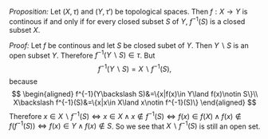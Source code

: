 *Proposition:*  Let $(X,\tau)$ and $(Y,\tau')$ be topological spaces. Then $f:X\rightarrow Y$ is continous if and only if for every closed subset $S$ of $Y$, $f^{-1}(S)$ is a closed subset $X$.

*Proof:* Let $f$ be continous and let $S$ be closed subet of $Y$. Then $Y\backslash S$ is an open subset $Y$. Therefore $f^{-1}(Y\backslash S)\in\tau$. But 
$$
f^{-1}(Y\backslash S)=X\backslash f^{-1}(S),
$$
because 
$$
\begin{aligned}
f^{-1}(Y\backslash S)&=\{x|f(x)\in Y\land f(x)\notin S\}\\
X\backslash f^{-1}(S)&=\{x|x\in X\land x\notin f^{-1}(S)\}
\end{aligned}
$$
Therefore $x\in X\backslash f^{-1}(S)\iff x\in X\land x\notin f^{-1}(S)\iff f(x)\in f(X)\land f(x)\notin f(f^{-1}(S))\iff f(x)\in Y\land f(x)\notin S$. So we see that $X\backslash f^{-1}(S)$ is still an open set. 


